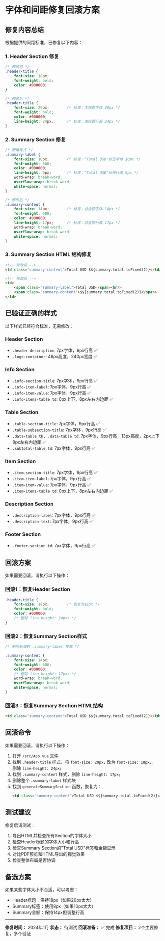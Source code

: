# 字体和间距修复回滚方案

## 修复内容总结

根据提供的间距标准，已修复以下内容：

### 1. Header Section 修复
```css
/* 修改前 */
.header-title {
    font-size: 18px;
    font-weight: bold;
    color: #000000;
}

/* 修改后 */
.header-title {
    font-size: 20px;        /* 标准：主标题字体 20px */
    font-weight: bold;
    color: #000000;
    line-height: 24px;      /* 标准：主标题行高 24px */
}
```

### 2. Summary Section 修复
```css
/* 新增样式 */
.summary-label {
    font-size: 10px;        /* 标准："Total USD"标签字体 10px */
    font-weight: 600;
    color: #000000;
    line-height: 9px;       /* 标准："Total USD"标签行高 9px */
    word-wrap: break-word;
    overflow-wrap: break-word;
    white-space: normal;
}

/* 修改后 */
.summary-content {
    font-size: 14px;        /* 标准：总金额字体 14px */
    font-weight: 600;
    color: #000000;
    line-height: 17px;      /* 标准：总金额行高 17px */
    word-wrap: break-word;
    overflow-wrap: break-word;
    white-space: normal;
}
```

### 3. Summary Section HTML 结构修复
```html
<!-- 修改前 -->
<td class="summary-content">Total USD $${summary.total.toFixed(2)}</td>

<!-- 修改后 -->
<td>
    <span class="summary-label">Total USD</span><br/>
    <span class="summary-content">$${summary.total.toFixed(2)}</span>
</td>
```

## 已验证正确的样式

以下样式已经符合标准，无需修改：

### Header Section
- `.header-description`: 7px字体，9px行高 ✅
- `.logo-container`: 48px高度，240px宽度 ✅

### Info Section
- `.info-section-title`: 7px字体，9px行高 ✅
- `.info-item-label`: 7px字体，9px行高 ✅
- `.info-item-value`: 7px字体，9px行高 ✅
- `.info-items-table td`: 0px上下，8px左右内边距 ✅

### Table Section
- `.table-section-title`: 7px字体，9px行高 ✅
- `.table-subsection-title`: 7px字体，9px行高 ✅
- `.data-table th, .data-table td`: 7px字体，9px行高，13px高度，2px上下8px左右内边距 ✅
- `.subtotal-table td`: 7px字体，9px行高 ✅

### Item Section
- `.item-section-title`: 7px字体，9px行高 ✅
- `.item-item-label`: 7px字体，9px行高 ✅
- `.item-item-value`: 7px字体，9px行高 ✅
- `.item-items-table td`: 0px上下，8px左右内边距 ✅

### Description Section
- `.description-label`: 7px字体，9px行高 ✅
- `.description-text`: 7px字体，9px行高 ✅

### Footer Section
- `.footer-section td`: 7px字体，9px行高 ✅

## 回滚方案

如果需要回滚，请执行以下操作：

### 回滚1：恢复Header Section
```css
.header-title {
    font-size: 18px;        /* 恢复为18px */
    font-weight: bold;
    color: #000000;
    /* 删除 line-height: 24px; */
}
```

### 回滚2：恢复Summary Section样式
```css
/* 删除新增的 .summary-label 样式 */

.summary-content {
    font-size: 14px;
    font-weight: 600;
    color: #000000;
    /* 删除 line-height: 17px; */
    word-wrap: break-word;
    overflow-wrap: break-word;
    white-space: normal;
}
```

### 回滚3：恢复Summary Section HTML结构
```html
<td class="summary-content">Total USD $${summary.total.toFixed(2)}</td>
```

## 回滚命令

如果需要回滚，请执行以下操作：

1. 打开 `/src/App.vue` 文件
2. 找到 `.header-title` 样式，将 `font-size: 20px;` 改为 `font-size: 18px;`，删除 `line-height: 24px;`
3. 找到 `.summary-content` 样式，删除 `line-height: 17px;`
4. 删除整个 `.summary-label` 样式块
5. 找到 `generateSummarySection` 函数，恢复为：
   ```html
   <td class="summary-content">Total USD $${summary.total.toFixed(2)}</td>
   ```

## 测试建议

修复后请测试：
1. 导出HTML并检查所有Section的字体大小
2. 检查Header标题的字体大小和行高
3. 检查Summary Section的"Total USD"标签和金额显示
4. 对比PDF预览和HTML导出的视觉效果
5. 检查整体布局是否协调

## 备选方案

如果某些字体大小不合适，可以考虑：
- Header标题：保持18px（如果20px太大）
- Summary标签：使用8px（如果10px太大）
- Summary金额：保持14px但调整行高

---
**修复时间：** 2024年1月
**状态：** 待测试
**回滚准备：** ✅ 完成
**修复项目：** 2个主要修复，多个验证




















